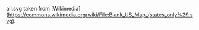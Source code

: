 all.svg taken from [Wikimedia](https://commons.wikimedia.org/wiki/File:Blank_US_Map_(states_only%29.svg).
